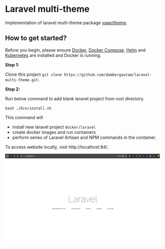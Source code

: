 # Laravel multi-theme 

Implementation of laravel multi-theme package [yaap/theme](https://packagist.org/packages/yaap/theme).

## How to get started?

Before you begin, please ensure [Docker](https://www.docker.com/), [Docker Compose](https://docs.docker.com/compose/), [Helm](https://helm.sh/) and [Kubernetes](https://github.com/dambergautam/docker-examples/blob/master/4-kubernetes/kubernetes-setup.md) are installed and Docker is running.

**Step 1:**

Clone this project `git clone https://github.com/dambergautam/laravel-multi-theme.git`.

**Step 2:**

Run below command to add blank laravel project from root directory.

```
bash ./bin/install.sh
```

This command will
- install new laravel project `docker/laravel`
- create docker images and run containers  
- perform series of Laravel Artisan and NPM commands in the container.

To access website locally, visit http://localhost:84/.

![Homepage Screenshot](./laravel-homepage.png)

